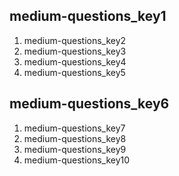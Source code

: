 ## medium-questions_key1
1. medium-questions_key2
2. medium-questions_key3
3. medium-questions_key4
4. medium-questions_key5
## medium-questions_key6
1. medium-questions_key7
2. medium-questions_key8
3. medium-questions_key9
4. medium-questions_key10
